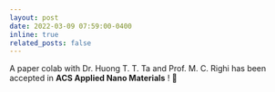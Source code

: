 ```yaml
---
layout: post
date: 2022-03-09 07:59:00-0400
inline: true
related_posts: false
---
```


A paper colab with Dr. Huong T. T. Ta and Prof. M. C. Righi has been accepted in <b>ACS Applied Nano Materials</b> ! 🎉
